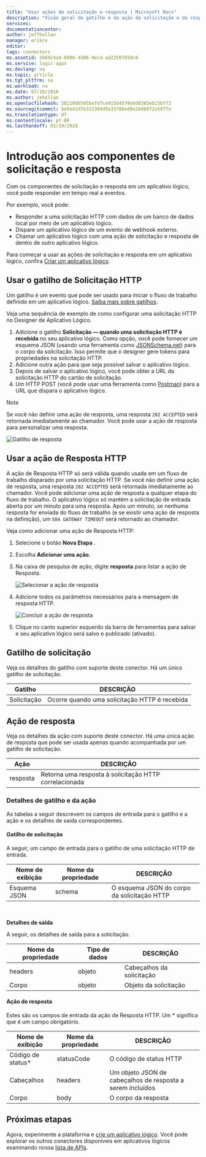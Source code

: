 ```yaml
---
title: "Usar ações de solicitação e resposta | Microsoft Docs"
description: "Visão geral do gatilho e da ação da solicitação e da resposta em um aplicativo lógico do Azure"
services: 
documentationcenter: 
author: jeffhollan
manager: erikre
editor: 
tags: connectors
ms.assetid: 566924a4-0988-4d86-9ecd-ad22507858c0
ms.service: logic-apps
ms.devlang: na
ms.topic: article
ms.tgt_pltfrm: na
ms.workload: na
ms.date: 07/18/2016
ms.author: jehollan
ms.openlocfilehash: 58210db585befd7ce915d4579d4d0303eb15bff3
ms.sourcegitcommit: be9a42d7b321304d9a33786ed8e2b9b972a5977e
ms.translationtype: HT
ms.contentlocale: pt-BR
ms.lasthandoff: 01/19/2018
---
```

# <a name="get-started-with-the-request-and-response-components"></a>Introdução aos componentes de solicitação e resposta
Com os componentes de solicitação e resposta em um aplicativo lógico, você pode responder em tempo real a eventos.

Por exemplo, você pode:

* Responder a uma solicitação HTTP com dados de um banco de dados local por meio de um aplicativo lógico.
* Dispare um aplicativo lógico de um evento de webhook externo.
* Chamar um aplicativo lógico com uma ação de solicitação e resposta de dentro de outro aplicativo lógico.

Para começar a usar as ações de solicitação e resposta em um aplicativo lógico, confira [Criar um aplicativo lógico](../logic-apps/quickstart-create-first-logic-app-workflow.md).

## <a name="use-the-http-request-trigger"></a>Usar o gatilho de Solicitação HTTP
Um gatilho é um evento que pode ser usado para iniciar o fluxo de trabalho definido em um aplicativo lógico. [Saiba mais sobre gatilhos](connectors-overview.md).

Veja uma sequência de exemplo de como configurar uma solicitação HTTP no Designer de Aplicativo Lógico.

1. Adicione o gatilho **Solicitação — quando uma solicitação HTTP é recebida** no seu aplicativo lógico. Como opção, você pode fornecer um esquema JSON (usando uma ferramenta como [JSONSchema.net](http://jsonschema.net)) para o corpo da solicitação. Isso permite que o designer gere tokens para propriedades na solicitação HTTP.
2. Adicione outra ação para que seja possível salvar o aplicativo lógico.
3. Depois de salvar o aplicativo lógico, você pode obter a URL da solicitação HTTP do cartão de solicitação.
4. Um HTTP POST (você pode usar uma ferramenta como [Postman](https://www.getpostman.com/)) para a URL que dispara o aplicativo lógico.

> [!NOTE]
> Se você não definir uma ação de resposta, uma resposta `202 ACCEPTED` será retornada imediatamente ao chamador. Você pode usar a ação de resposta para personalizar uma resposta.
> 
> 

![Gatilho de resposta](./media/connectors-native-reqres/using-trigger.png)

## <a name="use-the-http-response-action"></a>Usar a ação de Resposta HTTP
A ação de Resposta HTTP só será válida quando usada em um fluxo de trabalho disparado por uma solicitação HTTP. Se você não definir uma ação de resposta, uma resposta `202 ACCEPTED` será retornada imediatamente ao chamador.  Você pode adicionar uma ação de resposta a qualquer etapa do fluxo de trabalho. O aplicativo lógico só mantém a solicitação de entrada aberta por um minuto para uma resposta.  Após um minuto, se nenhuma resposta for enviada do fluxo de trabalho (e se existir uma ação de resposta na definição), um `504 GATEWAY TIMEOUT` será retornado ao chamador.

Veja como adicionar uma ação de Resposta HTTP:

1. Selecione o botão **Nova Etapa** .
2. Escolha **Adicionar uma ação**.
3. Na caixa de pesquisa de ação, digite **resposta** para listar a ação de Resposta.
   
    ![Selecionar a ação de resposta](./media/connectors-native-reqres/using-action-1.png)
4. Adicione todos os parâmetros necessários para a mensagem de resposta HTTP.
   
    ![Concluir a ação de resposta](./media/connectors-native-reqres/using-action-2.png)
5. Clique no canto superior esquerdo da barra de ferramentas para salvar e seu aplicativo lógico será salvo e publicado (ativado).

## <a name="request-trigger"></a>Gatilho de solicitação
Veja os detalhes do gatilho com suporte deste conector. Há um único gatilho de solicitação.

| Gatilho | DESCRIÇÃO |
| --- | --- |
| Solicitação |Ocorre quando uma solicitação HTTP é recebida |

## <a name="response-action"></a>Ação de resposta
Veja os detalhes da ação com suporte deste conector. Há uma única ação de resposta que pode ser usada apenas quando acompanhada por um gatilho de solicitação.

| Ação | DESCRIÇÃO |
| --- | --- |
| resposta |Retorna uma resposta à solicitação HTTP correlacionada |

### <a name="trigger-and-action-details"></a>Detalhes de gatilho e da ação
As tabelas a seguir descrevem os campos de entrada para o gatilho e a ação e os detalhes de saída correspondentes.

#### <a name="request-trigger"></a>Gatilho de solicitação
A seguir, um campo de entrada para o gatilho de uma solicitação HTTP de entrada.

| Nome de exibição | Nome da propriedade | DESCRIÇÃO |
| --- | --- | --- |
| Esquema JSON |schema |O esquema JSON do corpo da solicitação HTTP |

<br>

**Detalhes de saída**

A seguir, os detalhes de saída para a solicitação.

| Nome da propriedade | Tipo de dados | DESCRIÇÃO |
| --- | --- | --- |
| headers |objeto |Cabeçalhos da solicitação |
| Corpo |objeto |Objeto da solicitação |

#### <a name="response-action"></a>Ação de resposta
Estes são os campos de entrada da ação de Resposta HTTP. Um * significa que é um campo obrigatório.

| Nome de exibição | Nome da propriedade | DESCRIÇÃO |
| --- | --- | --- |
| Código de status* |statusCode |O código de status HTTP |
| Cabeçalhos |headers |Um objeto JSON de cabeçalhos de resposta a serem incluídos |
| Corpo |body |O corpo da resposta |

## <a name="next-steps"></a>Próximas etapas
Agora, experimente a plataforma e [crie um aplicativo lógico](../logic-apps/quickstart-create-first-logic-app-workflow.md). Você pode explorar os outros conectores disponíveis em aplicativos lógicos examinando nossa [lista de APIs](apis-list.md).

